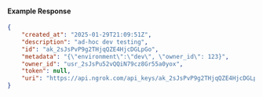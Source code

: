 <!-- Code generated for API Clients. DO NOT EDIT. -->

#### Example Response

```json
{
	"created_at": "2025-01-29T21:09:51Z",
	"description": "ad-hoc dev testing",
	"id": "ak_2sJsPvP9g2THjqQZE4HjcDGLpGo",
	"metadata": "{\"environment\":\"dev\", \"owner_id\": 123}",
	"owner_id": "usr_2sJsPu52vQQiN79cz8Gr55a0yox",
	"token": null,
	"uri": "https://api.ngrok.com/api_keys/ak_2sJsPvP9g2THjqQZE4HjcDGLpGo"
}
```
